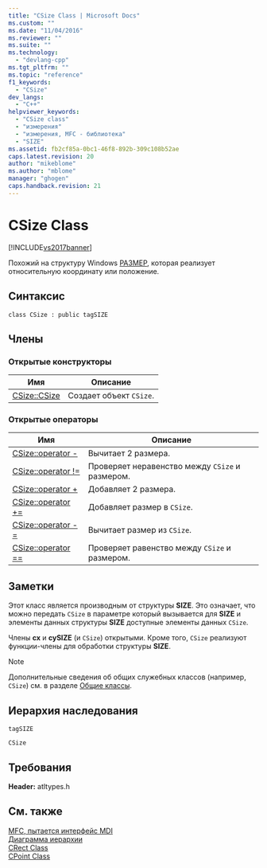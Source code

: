 ```yaml
---
title: "CSize Class | Microsoft Docs"
ms.custom: ""
ms.date: "11/04/2016"
ms.reviewer: ""
ms.suite: ""
ms.technology: 
  - "devlang-cpp"
ms.tgt_pltfrm: ""
ms.topic: "reference"
f1_keywords: 
  - "CSize"
dev_langs: 
  - "C++"
helpviewer_keywords: 
  - "CSize class"
  - "измерения"
  - "измерения, MFC - библиотека"
  - "SIZE"
ms.assetid: fb2cf85a-0bc1-46f8-892b-309c108b52ae
caps.latest.revision: 20
author: "mikeblome"
ms.author: "mblome"
manager: "ghogen"
caps.handback.revision: 21
---
```

# CSize Class
[!INCLUDE[vs2017banner](../../assembler/inline/includes/vs2017banner.md)]

Похожий на структуру Windows [РАЗМЕР](http://msdn.microsoft.com/library/windows/desktop/dd145106), которая реализует относительную координату или положение.  
  
## Синтаксис  
  
```  
class CSize : public tagSIZE  
```  
  
## Члены  
  
### Открытые конструкторы  
  
|Имя|Описание|  
|---------|--------------|  
|[CSize::CSize](../Topic/CSize::CSize.md)|Создает объект `CSize`.|  
  
### Открытые операторы  
  
|Имя|Описание|  
|---------|--------------|  
|[CSize::operator \-](../Topic/CSize::operator%20-.md)|Вычитает 2 размера.|  
|[CSize::operator \!\=](../Topic/CSize::operator%20!=.md)|Проверяет неравенство между `CSize` и размером.|  
|[CSize::operator \+](../Topic/CSize::operator%20+.md)|Добавляет 2 размера.|  
|[CSize::operator \+\=](../Topic/CSize::operator%20+=.md)|Добавляет размер в `CSize`.|  
|[CSize::operator \-\=](../Topic/CSize::operator%20-=.md)|Вычитает размер из `CSize`.|  
|[CSize::operator \=\=](../Topic/CSize::operator%20==.md)|Проверяет равенство между `CSize` и размером.|  
  
## Заметки  
 Этот класс является производным от структуры **SIZE**.  Это означает, что можно передать `CSize` в параметре который вызывается для **SIZE** и элементы данных структуры **SIZE** доступные элементы данных `CSize`.  
  
 Члены **cx** и **cySIZE** \(и `CSize`\) открытыми.  Кроме того, `CSize` реализуют функции\-члены для обработки структуры **SIZE**.  
  
> [!NOTE]
>  Дополнительные сведения об общих служебных классов \(например, `CSize`\) см. в разделе [Общие классы](../../atl-mfc-shared/atl-mfc-shared-classes.md).  
  
## Иерархия наследования  
 `tagSIZE`  
  
 `CSize`  
  
## Требования  
 **Header:** atltypes.h  
  
## См. также  
 [MFC, пытается интерфейс MDI](../../top/visual-cpp-samples.md)   
 [Диаграмма иерархии](../../mfc/hierarchy-chart.md)   
 [CRect Class](../../atl-mfc-shared/reference/crect-class.md)   
 [CPoint Class](../Topic/CPoint%20Class.md)
